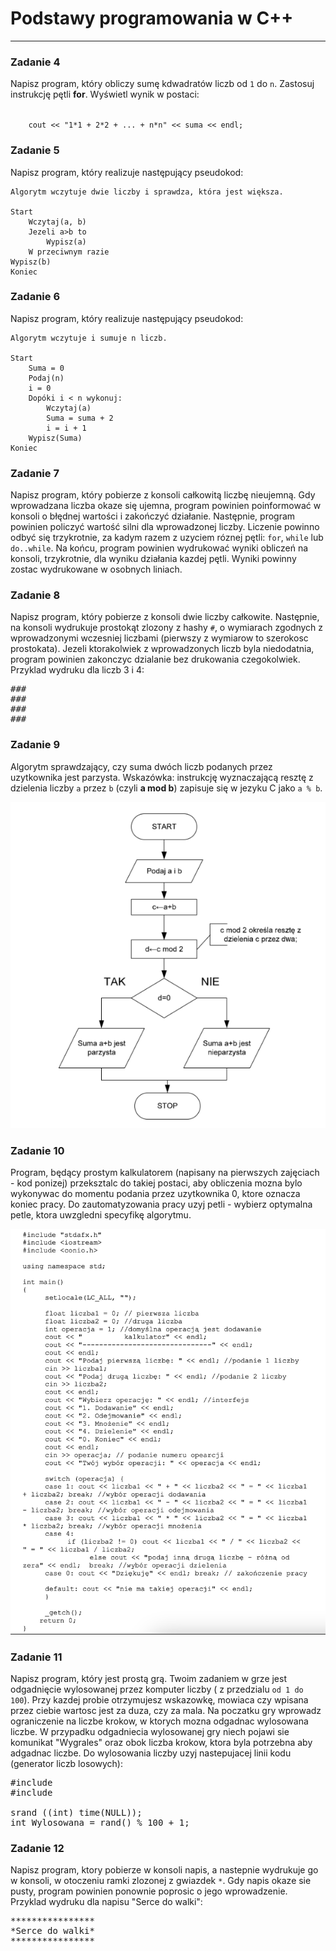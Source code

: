 # Podstawy programowania w C++
---

### Zadanie 4
Napisz program, który obliczy sumę kdwadratów liczb od `1` do `n`. Zastosuj instrukcję pętli <b>for</b>. Wyświetl wynik w postaci: 

<code>
    cout << "1*1 + 2*2 + ... + n*n" << suma << endl;
</code>

### Zadanie 5
Napisz program, który realizuje następujący pseudokod:

    Algorytm wczytuje dwie liczby i sprawdza, która jest większa.

    Start
        Wczytaj(a, b)
        Jezeli a>b to 
            Wypisz(a)
        W przeciwnym razie
    Wypisz(b)
    Koniec

### Zadanie 6
Napisz program, który realizuje następujący pseudokod:

    Algorytm wczytuje i sumuje n liczb.
    
    Start
        Suma = 0
        Podaj(n)
        i = 0
        Dopóki i < n wykonuj:
            Wczytaj(a)
            Suma = suma + 2
            i = i + 1
        Wypisz(Suma)
    Koniec

### Zadanie 7
Napisz program, który pobierze z konsoli całkowitą liczbę nieujemną. Gdy wprowadzana liczba okaze się ujemna, program powinien poinformować w konsoli o błędnej wartości i zakończyć działanie.
Następnie, program powinien policzyć wartość silni dla wprowadzonej liczby. Liczenie powinno odbyć się trzykrotnie, za kadym razem z uzyciem róznej pętli: `for`, `while` lub `do..while`.
Na końcu, program powinien wydrukować wyniki obliczeń na konsoli, trzykrotnie, dla wyniku działania kazdej pętli. Wyniki powinny zostac wydrukowane w osobnych liniach.

### Zadanie 8
Napisz program, który pobierze z konsoli dwie liczby całkowite. Następnie, na konsoli wydrukuje prostokąt zlozony z hashy `#`, o wymiarach zgodnych z wprowadzonymi wczesniej liczbami (pierwszy z wymiarow to szerokosc prostokata). 
Jezeli ktorakolwiek z wprowadzonych liczb byla niedodatnia, program powinien zakonczyc dzialanie bez drukowania czegokolwiek.
Przyklad wydruku dla liczb 3 i 4:

<pre>
###
###
###
###
</pre>

### Zadanie 9
Algorytm sprawdzający, czy suma dwóch liczb podanych przez uzytkownika jest parzysta. Wskazówka: instrukcję wyznaczającą resztę z dzielenia liczby `a` przez `b` (czyli <b>a mod b</b>) zapisuje się w jezyku C jako `a % b`.

<img src="Zadanie9.png">

### Zadanie 10
Program, będący prostym kalkulatorem (napisany na pierwszych zajęciach - kod ponizej) przeksztalc do takiej postaci, aby obliczenia mozna bylo wykonywac do momentu podania przez uzytkownika 0, ktore oznacza koniec pracy. Do zautomatyzowania pracy uzyj petli - wybierz optymalna petle, ktora uwzgledni specyfikę algorytmu. 

<img src="Zadanie10.png">

### Zadanie 11
Napisz program, który jest prostą grą. Twoim zadaniem w grze jest odgadnięcie wylosowanej przez komputer liczby ( z przedzialu `od 1 do 100`). Przy kazdej probie otrzymujesz wskazowkę, mowiaca czy wpisana przez ciebie wartosc jest za duza, czy za mala. Na poczatku gry wprowadz ograniczenie na liczbe krokow, w ktorych mozna odgadnac wylosowana liczbe. W przypadku odgadniecia wylosowanej gry niech pojawi sie komunikat "Wygrales" oraz obok liczba krokow, ktora byla potrzebna aby adgadnac liczbe.
Do wylosowania liczby uzyj nastepujacej linii kodu (generator liczb losowych):

<pre>
#include <cstdlib>
#include <ctime>

srand ((int) time(NULL));
int Wylosowana = rand() % 100 + 1;
</pre>

### Zadanie 12
Napisz program, ktory pobierze w konsoli napis, a nastepnie wydrukuje go w konsoli, w otoczeniu ramki zlozonej z gwiazdek `*`. Gdy napis okaze sie pusty, program powinien ponownie poprosic o jego wprowadzenie. 
Przyklad wydruku dla napisu "Serce do walki":

<pre>
****************
*Serce do walki*
****************
</pre>
